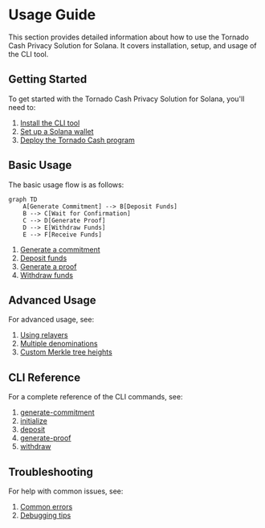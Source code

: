 # Usage Guide

This section provides detailed information about how to use the Tornado Cash Privacy Solution for Solana. It covers installation, setup, and usage of the CLI tool.

## Getting Started

To get started with the Tornado Cash Privacy Solution for Solana, you'll need to:

1. [Install the CLI tool](installation.md)
2. [Set up a Solana wallet](wallet-setup.md)
3. [Deploy the Tornado Cash program](deployment.md)

## Basic Usage

The basic usage flow is as follows:

```mermaid
graph TD
    A[Generate Commitment] --> B[Deposit Funds]
    B --> C[Wait for Confirmation]
    C --> D[Generate Proof]
    D --> E[Withdraw Funds]
    E --> F[Receive Funds]
```

1. [Generate a commitment](quick-start.md#generate-a-commitment)
2. [Deposit funds](quick-start.md#deposit-funds)
3. [Generate a proof](quick-start.md#generate-a-proof)
4. [Withdraw funds](quick-start.md#withdraw-funds)

## Advanced Usage

For advanced usage, see:

1. [Using relayers](advanced/relayers.md)
2. [Multiple denominations](advanced/denominations.md)
3. [Custom Merkle tree heights](advanced/merkle-tree-heights.md)

## CLI Reference

For a complete reference of the CLI commands, see:

1. [generate-commitment](cli/generate-commitment.md)
2. [initialize](cli/initialize.md)
3. [deposit](cli/deposit.md)
4. [generate-proof](cli/generate-proof.md)
5. [withdraw](cli/withdraw.md)

## Troubleshooting

For help with common issues, see:

1. [Common errors](troubleshooting/common-errors.md)
2. [Debugging tips](troubleshooting/debugging.md)